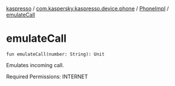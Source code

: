 [kaspresso](../../index.md) / [com.kaspersky.kaspresso.device.phone](../index.md) / [PhoneImpl](index.md) / [emulateCall](./emulate-call.md)

# emulateCall

`fun emulateCall(number: String): Unit`

Emulates incoming call.

Required Permissions: INTERNET

